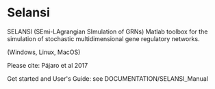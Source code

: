 # Selansi

SELANSI (SEmi-LAgrangian SImulation of GRNs)
Matlab toolbox for the
simulation of stochastic multidimensional gene regulatory networks. 

(Windows, Linux, MacOS)

Please cite:
Pájaro et al 2017

Get started and User's Guide: see DOCUMENTATION/SELANSI_Manual
